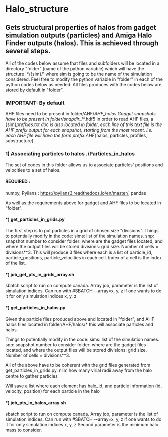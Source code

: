 # Halo_structure

## Gets structural properties of halos from gadget simulation outputs (particles) and Amiga Halo Finder outputs (halos). This is achieved through several steps. 
All of the codes below assume that files and subfolders will be located in a directory "folder" (name of the python variable) which will have the structure '*/{sim}/' where sim is going to be 
the name of the simulation considered. Feel free to modify the python variable in "folder" in each of the python codes below as needed. All files produces with the codes below are stored by default in 
"folder". 
### IMPORTANT: By default
AHF files need to be present in folder/AHF/*AHF_halos
Gadget snapshots have to be present in folder/snapdir_*/*.hdf5 
In order to read AHF files, a {sim}_prefixes.txt doc is also located in folder, each line of this text file is the AHF prefix output for each snapshot, starting from the most recent.
i.e. each AHF file will have the form prefix.AHF_{halos, particles, profiles, substructure} 

### 1) Associating particles to halos ./Particles_in_halos 
The set of codes in this folder allows us to associate particles' positions and velocities to a set of halos. 

#### REQUIRED : 
numpy, Pylians : https://pylians3.readthedocs.io/en/master/, pandas

As well as the requirements above for gadget and AHF files to be located in "folder". 

#### *) get_particles_in_grids.py 
The first step is to put particles in a grid of chosen size "divisions". 
Things to potentially modify in the code: 
sims: list of the simulation names. 
snp: snapshot number to consider 
folder: where are the gadget files located, and where the output files will be stored
divisions: grid size. Number of cells = divisions**3. 
This will produce 3 files where each is a list of particle_id, particle_positions, particle_velocities in each cell. Index of a cell is the index of the list.

#### *) job_get_pts_in_grids_array.sh 
sbatch script to run on compute canada. Array job, parameter is the list of simulation indices. Can run with #SBATCH --array=x, y, z if one wants to do it for only simulation indices x, y, z

#### *) get_particles_in_halos.py
Given the particle files produced above and located in "folder", and AHF halos files located in folder/AHF/halos/* 
this will associate particles and halos. 

Things to potentially modify in the code: 
sims: list of the simulation names. 
snp: snapshot number to consider 
folder: where are the gadget files located, and where the output files will be stored
divisions: grid size. Number of cells = divisions**3. 

All of the above have to be coherent with the grid files generated from get_particles_in_grids.py. 
nlim how many virial radii away from the halo centre to gather particles

Will save a list where each element has halo_id, and particle information (id, velocity, position) for each particle
in the halo

#### *) job_pts_in_halos_array.sh
sbatch script to run on compute canada. Array job, parameter is the list of simulation indices. 
Can run with #SBATCH --array=x, y, z if one wants to do it for only simulation indices x, y, z
Second parameter is the minimum halo mass to consider. 